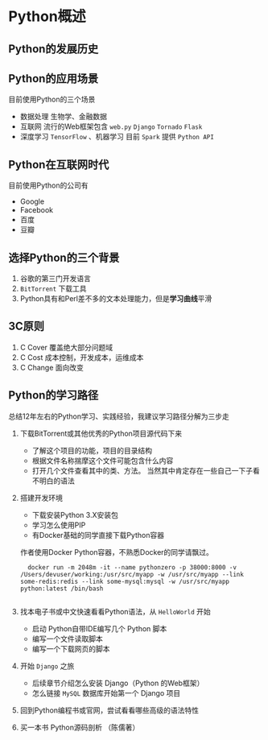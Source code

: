 Python概述
==========

Python的发展历史
----------------

Python的应用场景
----------------

目前使用Python的三个场景

-	数据处理 生物学、金融数据
-	互联网 流行的Web框架包含 `web.py` `Django` `Tornado` `Flask`
-	深度学习 `TensorFlow` 、机器学习 目前 `Spark` 提供 `Python API`

Python在互联网时代
------------------

目前使用Python的公司有

-	Google
-	Facebook
-	百度
-	豆瓣

选择Python的三个背景
--------------------

1.	谷歌的第三门开发语言
2.	`BitTorrent` 下载工具
3.	Python具有和Perl差不多的文本处理能力，但是**学习曲线**平滑

3C原则
------

1.	C Cover 覆盖绝大部分问题域
2.	C Cost 成本控制，开发成本，运维成本
3.	C Change 面向改变

Python的学习路径
----------------

总结12年左右的Python学习、实践经验，我建议学习路径分解为三步走

1.	下载BitTorrent或其他优秀的Python项目源代码下来

	-	了解这个项目的功能，项目的目录结构
	-	根据文件名称揣摩这个文件可能包含什么内容
	-	打开几个文件查看其中的类、方法。 当然其中肯定存在一些自己一下子看不明白的语法

2.	搭建开发环境

	-	下载安装Python 3.X安装包
	-	学习怎么使用PIP
	-	有Docker基础的同学直接下载Python容器

	作者使用Docker Python容器，不熟悉Docker的同学请飘过。

	```
	  docker run -m 2048m -it --name pythonzero -p 38000:8000 -v /Users/devuser/working:/usr/src/myapp -w /usr/src/myapp --link some-redis:redis --link some-mysql:mysql -w /usr/src/myapp python:latest /bin/bash


	```

3.	找本电子书或中文快速看看Python语法，从 `HelloWorld` 开始

	-	启动 Python自带IDE编写几个 Python 脚本
	-	编写一个文件读取脚本
	-	编写一个下载网页的脚本

4.	开始 `Django` 之旅

	-	后续章节介绍怎么安装 Django（Python 的Web框架）
	-	怎么链接 `MySQL` 数据库开始第一个 Django 项目

5.	回到Python编程书或官网，尝试看看哪些高级的语法特性

6.	买一本书 Python源码剖析 （陈儒著）
